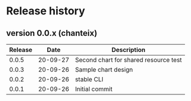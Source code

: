 # Release history

## version 0.0.x (chanteix)

| Release | Date     | Description                           |
| ------- | -------- | ------------------------------------- |
| 0.0.5   | 20-09-27 | Second chart for shared resource test |
| 0.0.3   | 20-09-26 | Sample chart design                   |
| 0.0.2   | 20-09-26 | stable CLI                            |
| 0.0.1   | 20-09-26 | Initial commit                        |
